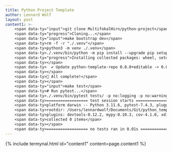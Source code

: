 ```yaml
---
title: Python Project Template
author: Lennard Wolf
layout: post
content1: >-
    <span data-ty="input">git clone MultifokalHirn/python-project</span>
    <span data-ty="progress">Cloning...</span>
    <span data-ty="input">make bootstrap dev</span>
    <span data-ty>rm -f -r "./.venv"</span>
    <span data-ty>python3 -m venv ./.venv</span>
    <span data-ty>./.venv/bin/python -m pip install --upgrade pip setuptools wheel</span>
    <span data-ty="progress">Installing collected packages: wheel, setuptools</span>
    <span data-ty></span>
    <span data-ty>  ✔ Update python-template-repo 0.0.0+editable -> 0.0.0 successful</span>
    <span data-ty></span>
    <span data-ty>🎉 All complete!</span>
    <span data-ty></span>
    <span data-ty="input">make test</span>
    <span data-ty># Run pytest...</span>
    <span data-ty>./.venv/bin/pytest tests/ -p no:logging -p no:warnings</span>
    <span data-ty>================== test session starts ==================</span>
    <span data-ty>platform darwin -- Python 3.11.6, pytest-7.4.3, pluggy-1.3.0</span>
    <span data-ty>rootdir: /Users/lennardwolf/Documents/Git/python_template_repo</span>
    <span data-ty>plugins: devtools-0.12.2, mypy-0.10.3, cov-4.1.0, xdist-3.3.1</span>
    <span data-ty>collected 0 items</span>
    <span data-ty></span>
    <span data-ty>================== no tests ran in 0.01s ==================</span>
---
```


<!-- {% highlight python %}
def greet() -> None:
    print("Hello World!")

{% endhighlight %} -->



{% include termynal.html id="content1" content=page.content1 %}
<!-- {% include termynal.html id="content2" content=page.content2 %} -->

